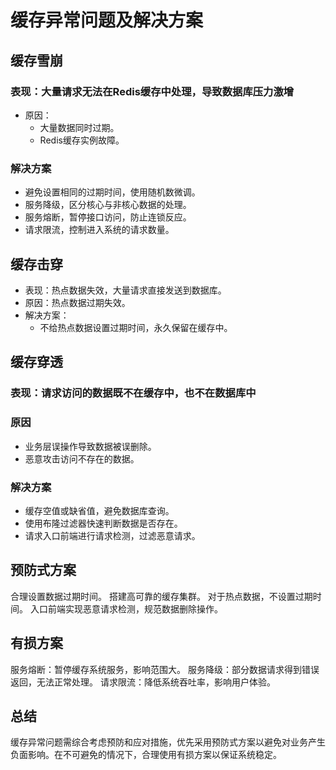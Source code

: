 # 缓存异常问题及解决方案

## 缓存雪崩

### 表现：大量请求无法在Redis缓存中处理，导致数据库压力激增

* 原因：
  * 大量数据同时过期。
  * Redis缓存实例故障。

### 解决方案

* 避免设置相同的过期时间，使用随机数微调。
* 服务降级，区分核心与非核心数据的处理。
* 服务熔断，暂停接口访问，防止连锁反应。
* 请求限流，控制进入系统的请求数量。

## 缓存击穿

* 表现：热点数据失效，大量请求直接发送到数据库。
* 原因：热点数据过期失效。
* 解决方案：
  * 不给热点数据设置过期时间，永久保留在缓存中。

## 缓存穿透

### 表现：请求访问的数据既不在缓存中，也不在数据库中

### 原因

* 业务层误操作导致数据被误删除。
* 恶意攻击访问不存在的数据。

### 解决方案

* 缓存空值或缺省值，避免数据库查询。
* 使用布隆过滤器快速判断数据是否存在。
* 请求入口前端进行请求检测，过滤恶意请求。

## 预防式方案

合理设置数据过期时间。
搭建高可靠的缓存集群。
对于热点数据，不设置过期时间。
入口前端实现恶意请求检测，规范数据删除操作。

## 有损方案

服务熔断：暂停缓存系统服务，影响范围大。
服务降级：部分数据请求得到错误返回，无法正常处理。
请求限流：降低系统吞吐率，影响用户体验。

## 总结

缓存异常问题需综合考虑预防和应对措施，优先采用预防式方案以避免对业务产生负面影响。在不可避免的情况下，合理使用有损方案以保证系统稳定。

